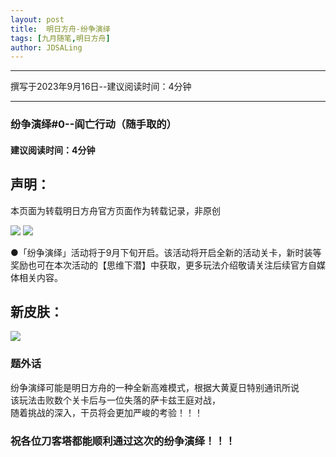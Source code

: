 ```yaml
---
layout: post
title:  明日方舟-纷争演绎
tags: [九月随笔,明日方舟]
author: JDSALing
---
```


---
撰写于2023年9月16日--建议阅读时间：4分钟

---

### 纷争演绎#0--阎亡行动（随手取的）
#### 建议阅读时间：4分钟  

## 声明：
本页面为转载明日方舟官方页面作为转载记录，非原创  

<img src="https://jdsalingzx.top/assets/img/ark/FR_1.png">

<img src="https://ak.hycdn.cn/announce/images/20230825/33aac5a49d97f1149d72e704c7735f77.png">

<p>●「纷争演绎」活动将于9月下旬开启。该活动将开启全新的活动关卡，新时装等奖励也可在本次活动的【思维下潜】中获取，更多玩法介绍敬请关注后续官方自媒体相关内容。</p>

## 新皮肤：
<img src="https://jdsalingzx.top/assets/img/ark/FR_2.png">

### 题外话

纷争演绎可能是明日方舟的一种全新高难模式，根据大黄夏日特别通讯所说  
该玩法击败数个关卡后与一位失落的萨卡兹王庭对战，  
随着挑战的深入，干员将会更加严峻的考验！！！


### 祝各位刀客塔都能顺利通过这次的纷争演绎！！！